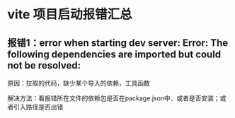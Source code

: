 # vite 项目启动报错汇总

## 报错1：error when starting dev server: Error: The following dependencies are imported but could not be resolved:

原因：拉取的代码，缺少某个导入的依赖，工具函数

解决方法：看报错所在文件的依赖包是否在package.json中、或者是否安装；或者引入路径是否出错
